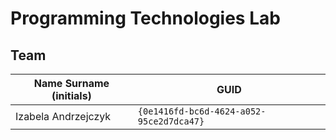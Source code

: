 # Programming Technologies Lab

## Team

| Name Surname (initials) | GUID                                     |
| ----------------------- | ---------------------------------------- |
| Izabela Andrzejczyk     | `{0e1416fd-bc6d-4624-a052-95ce2d7dca47}` |
